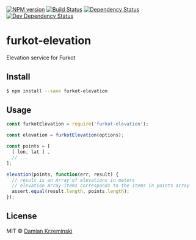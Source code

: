 [![NPM version][npm-image]][npm-url]
[![Build Status][travis-image]][travis-url]
[![Dependency Status][deps-image]][deps-url]
[![Dev Dependency Status][deps-dev-image]][deps-dev-url]

# furkot-elevation

Elevation service for Furkot

## Install

```sh
$ npm install --save furkot-elevation
```

## Usage

```js
const furkotElevation = require('furkot-elevation');

const elevation = furkotElevation(options);

const points = [
  [ lon, lat ] ,
  // ...
];

elevation(points, function(err, result) {
  // result is an Array of elevations in meters
  // elevation Array items corresponds to the items in points array 
  assert.equal(result.length, points.length);
});
```

## License

MIT © [Damian Krzeminski](https://pirxpilot.me)

[npm-image]: https://img.shields.io/npm/v/furkot-elevation.svg
[npm-url]: https://npmjs.org/package/furkot-elevation

[travis-url]: https://travis-ci.com/furkot/elevation
[travis-image]: https://img.shields.io/travis/com/furkot/elevation.svg

[deps-image]: https://img.shields.io/david/furkot/elevation.svg
[deps-url]: https://david-dm.org/furkot/elevation

[deps-dev-image]: https://img.shields.io/david/dev/furkot/elevation.svg
[deps-dev-url]: https://david-dm.org/furkot/elevation?type=dev
